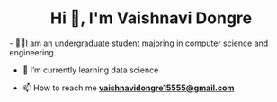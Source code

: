 
<h1 align="center">Hi 👋, I'm Vaishnavi Dongre</h1>
- 👩‍💻I am an undergraduate student majoring in computer science and engineering.


- 🌱 I’m currently learning data science

- 📫 How to reach me **vaishnavidongre15555@gmail.com**


<p align="left">
</p>

